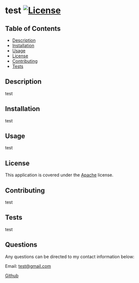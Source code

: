 # test [![License](https://img.shields.io/badge/License-Apache_2.0-blue.svg)](https://opensource.org/licenses/Apache-2.0)
  ## Table of Contents
   - [Description](#Description)
   - [Installation](#Installation)
   - [Usage](#Usage)
   - [License](#License)
   - [Contributing](#Contributing)
   - [Tests](#Tests)

  ## Description 
  test
   
  ## Installation 
  test
  
  ## Usage 
  test
  
  ## License 
 
  This application is covered under the [Apache](https://opensource.org/licenses/Apache-2.0) license.
  
  ## Contributing 
  test
  
  ## Tests 
  test
  
  ## Questions 
  Any questions can be directed to my contact information below: 

  Email: test@gmail.com

  [Github](https://github.com/testprofile)
  


